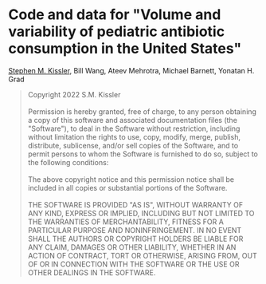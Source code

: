 # Code and data for "Volume and variability of pediatric antibiotic consumption in the United States"

[Stephen M. Kissler](mailto:skissler@hsph.harvard.edu), Bill Wang, Ateev Mehrotra, Michael Barnett, Yonatan H. Grad

> Copyright 2022 S.M. Kissler <br> <br> 
Permission is hereby granted, free of charge, to any person obtaining a copy of this software and associated documentation files (the "Software"), to deal in the Software without restriction, including without limitation the rights to use, copy, modify, merge, publish, distribute, sublicense, and/or sell copies of the Software, and to permit persons to whom the Software is furnished to do so, subject to the following conditions: <br> <br> 
The above copyright notice and this permission notice shall be included in all copies or substantial portions of the Software. <br> <br> 
THE SOFTWARE IS PROVIDED "AS IS", WITHOUT WARRANTY OF ANY KIND, EXPRESS OR IMPLIED, INCLUDING BUT NOT LIMITED TO THE WARRANTIES OF MERCHANTABILITY, FITNESS FOR A PARTICULAR PURPOSE AND NONINFRINGEMENT. IN NO EVENT SHALL THE AUTHORS OR COPYRIGHT HOLDERS BE LIABLE FOR ANY CLAIM, DAMAGES OR OTHER LIABILITY, WHETHER IN AN ACTION OF CONTRACT, TORT OR OTHERWISE, ARISING FROM, OUT OF OR IN CONNECTION WITH THE SOFTWARE OR THE USE OR OTHER DEALINGS IN THE SOFTWARE.